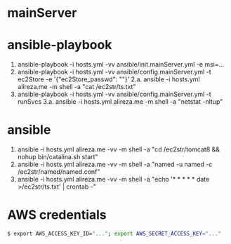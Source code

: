 mainServer
===

# ansible-playbook
1. ansible-playbook -i hosts.yml -vv ansible/init.mainServer.yml -e msi=...
2. ansible-playbook -i hosts.yml -vv ansible/config.mainServer.yml -t ec2Store -e '{"ec2Store_passwd": ""}'
 2.a. ansible -i hosts.yml alireza.me -m shell -a "cat /ec2str/ts.txt"
3. ansible-playbook -i hosts.yml -vv ansible/config.mainServer.yml -t runSvcs
 3.a. ansible -i hosts.yml alireza.me -m shell -a "netstat -nltup" 

# ansible
1. ansible -i hosts.yml alireza.me -vv -m shell -a "cd /ec2str/tomcat8 && nohup bin/catalina.sh start"
2. ansible -i hosts.yml alireza.me -vv -m shell -a "named -u named -c /ec2str/named/named.conf"
3. ansible -i hosts.yml alireza.me -vv -m shell -a "echo '* * * * * date >/ec2str/ts.txt' | crontab -"

# AWS credentials
```bash
$ export AWS_ACCESS_KEY_ID="..."; export AWS_SECRET_ACCESS_KEY="..."
```

